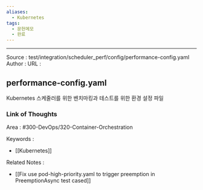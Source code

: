 ```yaml
---
aliases:
  - Kubernetes
tags:
  - 문헌메모
  - 완료
---
```



---


Source : test/integration/scheduler_perf/config/performance-config.yaml
Author : 
URL :

## performance-config.yaml
Kubernetes 스케줄러를 위한 벤치마킹과 테스트를 위한 환경 설정 파일

### Link of Thoughts
Area : #300-DevOps/320-Container-Orchestration 

Keywords :
- [[Kubernetes]]

Related Notes : 
- [[Fix use pod-high-priority.yaml to trigger preemption in PreemptionAsync test cased]]